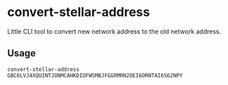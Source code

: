 # convert-stellar-address

Little CLI tool to convert new network address to the old network address.

## Usage

```
convert-stellar-address GBC6LVJ4XQUINTJONMCAHKDIOFW5MBJFGGRMRN2OEI6ORNTAI6S62NPY
```
